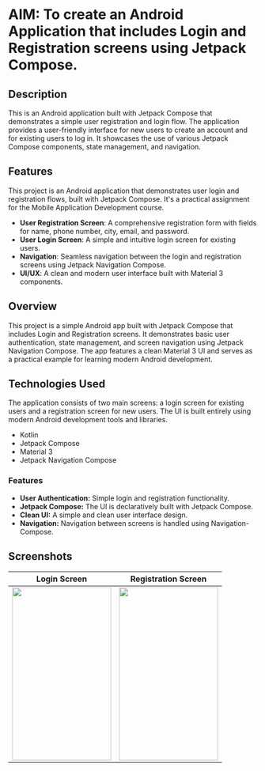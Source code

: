 
 #  **AIM:** To create an Android Application that includes Login and Registration screens using Jetpack Compose.

 ## Description

 This is an Android application built with Jetpack Compose that demonstrates a simple user registration and login flow. The application provides a user-friendly interface for new users to create an account and for existing users to log in. It showcases the use of various Jetpack Compose components, state management, and navigation.
 
 ## Features
 This project is an Android application that demonstrates user login and registration flows, built with Jetpack Compose. It's a practical assignment for the Mobile Application Development course.

 *   **User Registration Screen**: A comprehensive registration form with fields for name, phone number, city, email, and password.
 *   **User Login Screen**: A simple and intuitive login screen for existing users.
 *   **Navigation**: Seamless navigation between the login and registration screens using Jetpack Navigation Compose.
 *   **UI/UX**: A clean and modern user interface built with Material 3 components.
 ## Overview
 This project is a simple Android app built with Jetpack Compose that includes Login and Registration screens. It demonstrates basic user authentication, state management, and screen navigation using Jetpack Navigation Compose. The app features a clean Material 3 UI and serves as a practical example for learning modern Android development.

 ## Technologies Used
 The application consists of two main screens: a login screen for existing users and a registration screen for new users. The UI is built entirely using modern Android development tools and libraries.

 *   Kotlin
 *   Jetpack Compose
 *   Material 3
 *   Jetpack Navigation Compose
### Features
 * **User Authentication:** Simple login and registration functionality.
 * **Jetpack Compose:** The UI is declaratively built with Jetpack Compose.
 * **Clean UI:** A simple and clean user interface design.
 * **Navigation:** Navigation between screens is handled using Navigation-Compose.
## Screenshots


 | Login Screen | Registration Screen |
 |:---:|:---:|
| <img src="https://github.com/user-attachments/assets/63afecc7-fbc9-4c69-b756-7b69ff9c07e9" width="200" height="350" /> | <img src="https://github.com/user-attachments/assets/f694985d-97b3-4376-8370-6c90ed026bb6" width="200" height="350" /> |
 
 
